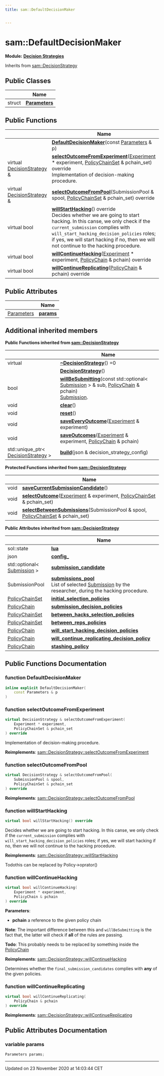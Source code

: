 ```yaml
---
title: sam::DefaultDecisionMaker


---
```


# sam::DefaultDecisionMaker


**Module:** **[Decision Strategies](/doxygen/Modules/group___decision_strategies/)**





Inherits from [sam::DecisionStrategy](/doxygen/Classes/classsam_1_1_decision_strategy/)



## Public Classes

|                | Name           |
| -------------- | -------------- |
| struct | **[Parameters](/doxygen/Classes/structsam_1_1_default_decision_maker_1_1_parameters/)**  |








## Public Functions

|                | Name           |
| -------------- | -------------- |
|  | **[DefaultDecisionMaker](/doxygen/Classes/classsam_1_1_default_decision_maker/#function-defaultdecisionmaker)**(const [Parameters](/doxygen/Classes/structsam_1_1_default_decision_maker_1_1_parameters/) & p)  |
| virtual [DecisionStrategy](/doxygen/Classes/classsam_1_1_decision_strategy/) & | **[selectOutcomeFromExperiment](/doxygen/Classes/classsam_1_1_default_decision_maker/#function-selectoutcomefromexperiment)**([Experiment](/doxygen/Classes/classsam_1_1_experiment/) * experiment, [PolicyChainSet](/doxygen/Classes/structsam_1_1_policy_chain_set/) & pchain_set) override <br>Implementation of decision-making procedure.  |
| virtual [DecisionStrategy](/doxygen/Classes/classsam_1_1_decision_strategy/) & | **[selectOutcomeFromPool](/doxygen/Classes/classsam_1_1_default_decision_maker/#function-selectoutcomefrompool)**(SubmissionPool & spool, [PolicyChainSet](/doxygen/Classes/structsam_1_1_policy_chain_set/) & pchain_set) override  |
| virtual bool | **[willStartHacking](/doxygen/Classes/classsam_1_1_default_decision_maker/#function-willstarthacking)**() override <br>Decides whether we are going to start hacking. In this canse, we only check if the `current_submission` complies with `will_start_hacking_decision_policies` roles; if yes, we will start hacking if no, then we will not continue to the hacking procedure.  |
| virtual bool | **[willContinueHacking](/doxygen/Classes/classsam_1_1_default_decision_maker/#function-willcontinuehacking)**([Experiment](/doxygen/Classes/classsam_1_1_experiment/) * experiment, [PolicyChain](/doxygen/Classes/structsam_1_1_policy_chain/) & pchain) override  |
| virtual bool | **[willContinueReplicating](/doxygen/Classes/classsam_1_1_default_decision_maker/#function-willcontinuereplicating)**([PolicyChain](/doxygen/Classes/structsam_1_1_policy_chain/) & pchain) override  |


## Public Attributes

|                | Name           |
| -------------- | -------------- |
| [Parameters](/doxygen/Classes/structsam_1_1_default_decision_maker_1_1_parameters/) | **[params](/doxygen/Classes/classsam_1_1_default_decision_maker/#variable-params)**  |




## Additional inherited members










**Public Functions inherited from [sam::DecisionStrategy](/doxygen/Classes/classsam_1_1_decision_strategy/)**

|                | Name           |
| -------------- | -------------- |
| virtual  | **[~DecisionStrategy](/doxygen/Classes/classsam_1_1_decision_strategy/#function-~decisionstrategy)**() =0  |
|  | **[DecisionStrategy](/doxygen/Classes/classsam_1_1_decision_strategy/#function-decisionstrategy)**()  |
| bool | **[willBeSubmitting](/doxygen/Classes/classsam_1_1_decision_strategy/#function-willbesubmitting)**(const std::optional< [Submission](/doxygen/Classes/classsam_1_1_submission/) > & sub, [PolicyChain](/doxygen/Classes/structsam_1_1_policy_chain/) & pchain) <br>[Submission]().  |
| void | **[clear](/doxygen/Classes/classsam_1_1_decision_strategy/#function-clear)**()  |
| void | **[reset](/doxygen/Classes/classsam_1_1_decision_strategy/#function-reset)**()  |
| void | **[saveEveryOutcome](/doxygen/Classes/classsam_1_1_decision_strategy/#function-saveeveryoutcome)**([Experiment](/doxygen/Classes/classsam_1_1_experiment/) & experiment)  |
| void | **[saveOutcomes](/doxygen/Classes/classsam_1_1_decision_strategy/#function-saveoutcomes)**([Experiment](/doxygen/Classes/classsam_1_1_experiment/) & experiment, [PolicyChain](/doxygen/Classes/structsam_1_1_policy_chain/) & pchain)  |
| std::unique_ptr< [DecisionStrategy](/doxygen/Classes/classsam_1_1_decision_strategy/) > | **[build](/doxygen/Classes/classsam_1_1_decision_strategy/#function-build)**(json & decision_strategy_config)  |

**Protected Functions inherited from [sam::DecisionStrategy](/doxygen/Classes/classsam_1_1_decision_strategy/)**

|                | Name           |
| -------------- | -------------- |
| void | **[saveCurrentSubmissionCandidate](/doxygen/Classes/classsam_1_1_decision_strategy/#function-savecurrentsubmissioncandidate)**()  |
| void | **[selectOutcome](/doxygen/Classes/classsam_1_1_decision_strategy/#function-selectoutcome)**([Experiment](/doxygen/Classes/classsam_1_1_experiment/) & experiment, [PolicyChainSet](/doxygen/Classes/structsam_1_1_policy_chain_set/) & pchain_set)  |
| void | **[selectBetweenSubmissions](/doxygen/Classes/classsam_1_1_decision_strategy/#function-selectbetweensubmissions)**(SubmissionPool & spool, [PolicyChainSet](/doxygen/Classes/structsam_1_1_policy_chain_set/) & pchain_set)  |

**Public Attributes inherited from [sam::DecisionStrategy](/doxygen/Classes/classsam_1_1_decision_strategy/)**

|                | Name           |
| -------------- | -------------- |
| sol::state | **[lua](/doxygen/Classes/classsam_1_1_decision_strategy/#variable-lua)**  |
| json | **[config_](/doxygen/Classes/classsam_1_1_decision_strategy/#variable-config_)**  |
| std::optional< [Submission](/doxygen/Classes/classsam_1_1_submission/) > | **[submission_candidate](/doxygen/Classes/classsam_1_1_decision_strategy/#variable-submission_candidate)**  |
| SubmissionPool | **[submissions_pool](/doxygen/Classes/classsam_1_1_decision_strategy/#variable-submissions_pool)** <br>List of selected [Submission]() by the researcher, during the hacking procedure.  |
| [PolicyChainSet](/doxygen/Classes/structsam_1_1_policy_chain_set/) | **[initial_selection_policies](/doxygen/Classes/classsam_1_1_decision_strategy/#variable-initial_selection_policies)**  |
| [PolicyChain](/doxygen/Classes/structsam_1_1_policy_chain/) | **[submission_decision_policies](/doxygen/Classes/classsam_1_1_decision_strategy/#variable-submission_decision_policies)**  |
| [PolicyChainSet](/doxygen/Classes/structsam_1_1_policy_chain_set/) | **[between_hacks_selection_policies](/doxygen/Classes/classsam_1_1_decision_strategy/#variable-between_hacks_selection_policies)**  |
| [PolicyChainSet](/doxygen/Classes/structsam_1_1_policy_chain_set/) | **[between_reps_policies](/doxygen/Classes/classsam_1_1_decision_strategy/#variable-between_reps_policies)**  |
| [PolicyChain](/doxygen/Classes/structsam_1_1_policy_chain/) | **[will_start_hacking_decision_policies](/doxygen/Classes/classsam_1_1_decision_strategy/#variable-will_start_hacking_decision_policies)**  |
| [PolicyChain](/doxygen/Classes/structsam_1_1_policy_chain/) | **[will_continue_replicating_decision_policy](/doxygen/Classes/classsam_1_1_decision_strategy/#variable-will_continue_replicating_decision_policy)**  |
| [PolicyChain](/doxygen/Classes/structsam_1_1_policy_chain/) | **[stashing_policy](/doxygen/Classes/classsam_1_1_decision_strategy/#variable-stashing_policy)**  |













## Public Functions Documentation

### function DefaultDecisionMaker

```cpp
inline explicit DefaultDecisionMaker(
    const Parameters & p
)
```





























### function selectOutcomeFromExperiment

```cpp
virtual DecisionStrategy & selectOutcomeFromExperiment(
    Experiment * experiment,
    PolicyChainSet & pchain_set
) override
```

Implementation of decision-making procedure. 

























**Reimplements**: [sam::DecisionStrategy::selectOutcomeFromExperiment](/doxygen/Classes/classsam_1_1_decision_strategy/#function-selectoutcomefromexperiment)




### function selectOutcomeFromPool

```cpp
virtual DecisionStrategy & selectOutcomeFromPool(
    SubmissionPool & spool,
    PolicyChainSet & pchain_set
) override
```


























**Reimplements**: [sam::DecisionStrategy::selectOutcomeFromPool](/doxygen/Classes/classsam_1_1_decision_strategy/#function-selectoutcomefrompool)




### function willStartHacking

```cpp
virtual bool willStartHacking() override
```

Decides whether we are going to start hacking. In this canse, we only check if the `current_submission` complies with `will_start_hacking_decision_policies` roles; if yes, we will start hacking if no, then we will not continue to the hacking procedure. 

























**Reimplements**: [sam::DecisionStrategy::willStartHacking](/doxygen/Classes/classsam_1_1_decision_strategy/#function-willstarthacking)



Todothis can be replaced by Policy->oprator() 

### function willContinueHacking

```cpp
virtual bool willContinueHacking(
    Experiment * experiment,
    PolicyChain & pchain
) override
```


**Parameters**: 

  * **pchain** a reference to the given policy chain 












**Note**: The important difference between this and `willBeSubmitting` is the fact that, the latter will check if **all** of the rules are passing.



**Todo**: This probably needs to be replaced by something inside the [PolicyChain](/doxygen/Classes/structsam_1_1_policy_chain/)










**Reimplements**: [sam::DecisionStrategy::willContinueHacking](/doxygen/Classes/classsam_1_1_decision_strategy/#function-willcontinuehacking)


Determines whether the `final_submission_candidates` complies with **any** of the given policies.


### function willContinueReplicating

```cpp
virtual bool willContinueReplicating(
    PolicyChain & pchain
) override
```


























**Reimplements**: [sam::DecisionStrategy::willContinueReplicating](/doxygen/Classes/classsam_1_1_decision_strategy/#function-willcontinuereplicating)






## Public Attributes Documentation

### variable params

```cpp
Parameters params;
```

































-------------------------------

Updated on 23 November 2020 at 14:03:44 CET